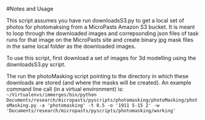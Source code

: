 #Notes and Usage

This script assumes you have run downloadsS3.py to get a local set of photos for photomaksing from a MicroPasts Amazon S3 bucket.
It is meant to loop through the downloaded images and correpsonding json files of task runs for that image on the MicroPasts site
and create binary jpg mask files in the same local folder as the downloaded images. 

To use this script, first download a set of images for 3d modelling using the downloadsS3.py script.

The run the photoMasking script pointing to the directory in which these downloads are stored (and where the masks will be created). An example command line call (in a virtual environment) is:
`~/Virtualenvs/immerges/bin/python Documents/research/micropasts/pyscripts/photomasking/photoMasking/photoMasking.py -a 'photomasking' -t 0.5 -o '1911 5-15 2' -w 'Documents/research/micropasts/pyscripts/photomasking/working'`

